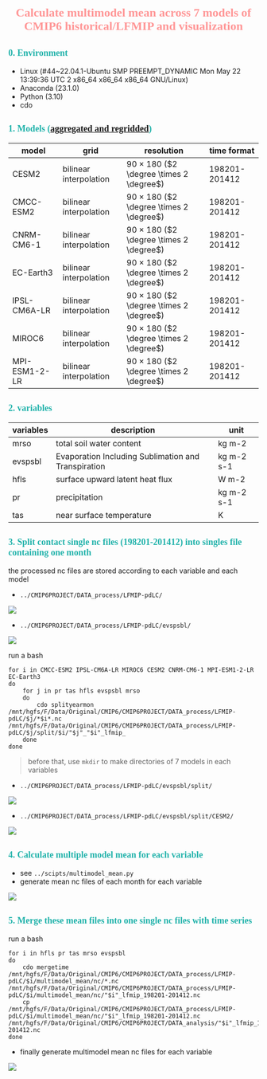 
# <center> <font color=#FF9797 face="Segoe UI Black" size=5> **Calculate multimodel mean across 7 models of CMIP6 historical/LFMIP and visualization** </font> </center>

## <font color=#20B2AA face="Javanese Text" size=4> **0. Environment** </font>

- Linux (#44~22.04.1-Ubuntu SMP PREEMPT_DYNAMIC Mon May 22 13:39:36 UTC 2 x86_64 x86_64 x86_64 GNU/Linux)
- Anaconda (23.1.0)
- Python (3.10)
- cdo

## <font color=#20B2AA face="Javanese Text" size=4> **1. Models ([aggregated and regridded](https://github.com/70iscoolest/download-and-process-cmip6-historical-and-lfmip-with-acccmip6-and-cdo))** </font>

|model|grid|resolution|time format|
|---|---|---|---|
|CESM2|bilinear interpolation|90 $\times$ 180 ($2 \degree \times 2 \degree$)|198201-201412|
|CMCC-ESM2|bilinear interpolation|90 $\times$ 180 ($2 \degree \times 2 \degree$)|198201-201412|
|CNRM-CM6-1|bilinear interpolation|90 $\times$ 180 ($2 \degree \times 2 \degree$)|198201-201412|
|EC-Earth3|bilinear interpolation|90 $\times$ 180 ($2 \degree \times 2 \degree$)|198201-201412|
|IPSL-CM6A-LR|bilinear interpolation|90 $\times$ 180 ($2 \degree \times 2 \degree$)|198201-201412|
|MIROC6|bilinear interpolation|90 $\times$ 180 ($2 \degree \times 2 \degree$)|198201-201412|
|MPI-ESM1-2-LR|bilinear interpolation|90 $\times$ 180 ($2 \degree \times 2 \degree$)|198201-201412|


## <font color=#20B2AA face="Javanese Text" size=4> **2. variables**</font>

|variables|description|unit|
|---|---|---|
|mrso|total soil water content|kg m-2|
|evspsbl|Evaporation Including Sublimation and Transpiration|kg m-2 s-1|
|hfls|surface upward latent heat flux|W m-2|
|pr|precipitation|kg m-2 s-1|
|tas|near surface temperature|K|


## <font color=#20B2AA face="Javanese Text" size=4> **3. Split contact single nc files (198201-201412) into singles file containing one month**</font>

the processed nc files are stored according to each variable and each model
- `../CMIP6PROJECT/DATA_process/LFMIP-pdLC/`

![](./pics/file%20structure1.png)

- `../CMIP6PROJECT/DATA_process/LFMIP-pdLC/evspsbl/`

![](./pics/file%20structure2.png)

run a bash

```
for i in CMCC-ESM2 IPSL-CM6A-LR MIROC6 CESM2 CNRM-CM6-1 MPI-ESM1-2-LR EC-Earth3
do
	for j in pr tas hfls evspsbl mrso
	do
		cdo splityearmon /mnt/hgfs/F/Data/Original/CMIP6/CMIP6PROJECT/DATA_process/LFMIP-pdLC/$j/*$i*.nc /mnt/hgfs/F/Data/Original/CMIP6/CMIP6PROJECT/DATA_process/LFMIP-pdLC/$j/split/$i/"$j"_"$i"_lfmip_
	done
done
```
> before that, use `mkdir` to make directories of 7 models in each variables

- `../CMIP6PROJECT/DATA_process/LFMIP-pdLC/evspsbl/split/`

![](./pics/file%20structure3.png)

- `../CMIP6PROJECT/DATA_process/LFMIP-pdLC/evspsbl/split/CESM2/`

![](./pics/file%20structure4.png)

## <font color=#20B2AA face="Javanese Text" size=4> **4. Calculate multiple model mean for each variable**</font>

- see `../scipts/multimodel_mean.py`
- generate mean nc files of each month for each variable 

![](./pics/file%20structure5.png)

## <font color=#20B2AA face="Javanese Text" size=4> **5. Merge these mean files into one single nc files with time series**</font>

run a bash
```
for i in hfls pr tas mrso evspsbl
do
	cdo mergetime /mnt/hgfs/F/Data/Original/CMIP6/CMIP6PROJECT/DATA_process/LFMIP-pdLC/$i/multimodel_mean/nc/*.nc /mnt/hgfs/F/Data/Original/CMIP6/CMIP6PROJECT/DATA_process/LFMIP-pdLC/$i/multimodel_mean/nc/"$i"_lfmip_198201-201412.nc
	cp /mnt/hgfs/F/Data/Original/CMIP6/CMIP6PROJECT/DATA_process/LFMIP-pdLC/$i/multimodel_mean/nc/"$i"_lfmip_198201-201412.nc /mnt/hgfs/F/Data/Original/CMIP6/CMIP6PROJECT/DATA_analysis/"$i"_lfmip_198201-201412.nc
done
```
- finally generate multimodel mean nc files for each variable

![](./pics/file%20structure6.png)


